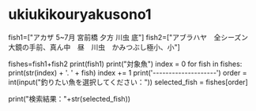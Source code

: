 # ukiukikouryakusono1
fish1=["アカザ 5~7月 宮前橋 夕方 川虫 底"]
fish2=["アブラハヤ　全シーズン　大鏡の手前、真ん中　昼　川虫　かみつぶし極小、小"]

fishes=fish1+fish2
print(fish1)
print("対象魚")
index = 0
for fish in fishes:
    print(str(index) + '. ' + fish)
    index += 1
print('--------------------')
order = int(input("釣りたい魚を選択してください："))
selected_fish = fishes[order]

print("検索結果："+str(selected_fish))
